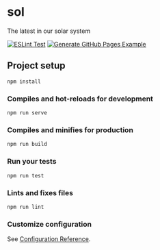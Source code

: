 # sol

The latest in our solar system

[![ESLint Test](https://github.com/iSkore/sol/workflows/ESLint%20Test/badge.svg)](https://github.com/iSkore/sol/actions)
[![Generate GitHub Pages Example](https://github.com/iSkore/sol/workflows/Generate%20GitHub%20Pages%20Example/badge.svg)](https://github.com/iSkore/sol/actions)

## Project setup
```
npm install
```

### Compiles and hot-reloads for development
```
npm run serve
```

### Compiles and minifies for production
```
npm run build
```

### Run your tests
```
npm run test
```

### Lints and fixes files
```
npm run lint
```

### Customize configuration
See [Configuration Reference](https://cli.vuejs.org/config/).
